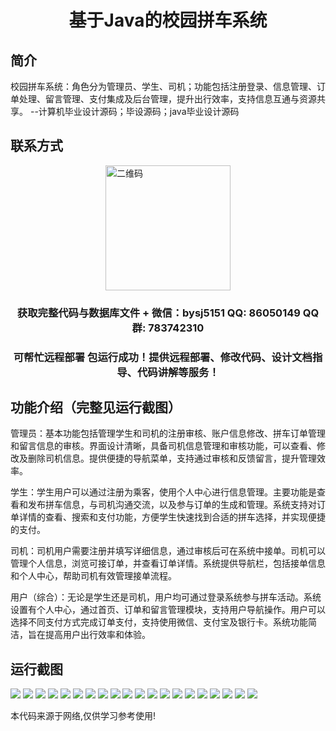 <p><h1 align="center">基于Java的校园拼车系统</h1></p>

## 简介
校园拼车系统：角色分为管理员、学生、司机；功能包括注册登录、信息管理、订单处理、留言管理、支付集成及后台管理，提升出行效率，支持信息互通与资源共享。    --计算机毕业设计源码；毕设源码；java毕业设计源码


## 联系方式
<img src="https://bs-1329754181.cos.ap-shanghai.myqcloud.com/wx.jpg" alt="二维码" style="display: block; margin: 0 auto;" width="200px">
<p><h3 align="center">获取完整代码与数据库文件 + 微信：bysj5151 QQ: 86050149 QQ群: 783742310</h3></p>
<p><h3 align="center">可帮忙远程部署 包运行成功！提供远程部署、修改代码、设计文档指导、代码讲解等服务！</h3></p>

## 功能介绍（完整见运行截图）
管理员：基本功能包括管理学生和司机的注册审核、账户信息修改、拼车订单管理和留言信息的审核。界面设计清晰，具备司机信息管理和审核功能，可以查看、修改及删除司机信息。提供便捷的导航菜单，支持通过审核和反馈留言，提升管理效率。

学生：学生用户可以通过注册为乘客，使用个人中心进行信息管理。主要功能是查看和发布拼车信息，与司机沟通交流，以及参与订单的生成和管理。系统支持对订单详情的查看、搜索和支付功能，方便学生快速找到合适的拼车选择，并实现便捷的支付。

司机：司机用户需要注册并填写详细信息，通过审核后可在系统中接单。司机可以管理个人信息，浏览可接订单，并查看订单详情。系统提供导航栏，包括接单信息和个人中心，帮助司机有效管理接单流程。

用户（综合）：无论是学生还是司机，用户均可通过登录系统参与拼车活动。系统设置有个人中心，通过首页、订单和留言管理模块，支持用户导航操作。用户可以选择不同支付方式完成订单支付，支持使用微信、支付宝及银行卡。系统功能简洁，旨在提高用户出行效率和体验。


## 运行截图
![](https://bs-1329754181.cos.ap-shanghai.myqcloud.com/ssm/CampusCarpoolSystem/img/001.jpg)
![](https://bs-1329754181.cos.ap-shanghai.myqcloud.com/ssm/CampusCarpoolSystem/img/002.jpg)
![](https://bs-1329754181.cos.ap-shanghai.myqcloud.com/ssm/CampusCarpoolSystem/img/003.jpg)
![](https://bs-1329754181.cos.ap-shanghai.myqcloud.com/ssm/CampusCarpoolSystem/img/004.jpg)
![](https://bs-1329754181.cos.ap-shanghai.myqcloud.com/ssm/CampusCarpoolSystem/img/005.jpg)
![](https://bs-1329754181.cos.ap-shanghai.myqcloud.com/ssm/CampusCarpoolSystem/img/006.jpg)
![](https://bs-1329754181.cos.ap-shanghai.myqcloud.com/ssm/CampusCarpoolSystem/img/007.jpg)
![](https://bs-1329754181.cos.ap-shanghai.myqcloud.com/ssm/CampusCarpoolSystem/img/008.jpg)
![](https://bs-1329754181.cos.ap-shanghai.myqcloud.com/ssm/CampusCarpoolSystem/img/009.jpg)
![](https://bs-1329754181.cos.ap-shanghai.myqcloud.com/ssm/CampusCarpoolSystem/img/010.jpg)
![](https://bs-1329754181.cos.ap-shanghai.myqcloud.com/ssm/CampusCarpoolSystem/img/011.jpg)
![](https://bs-1329754181.cos.ap-shanghai.myqcloud.com/ssm/CampusCarpoolSystem/img/012.jpg)
![](https://bs-1329754181.cos.ap-shanghai.myqcloud.com/ssm/CampusCarpoolSystem/img/013.jpg)
![](https://bs-1329754181.cos.ap-shanghai.myqcloud.com/ssm/CampusCarpoolSystem/img/014.jpg)
![](https://bs-1329754181.cos.ap-shanghai.myqcloud.com/ssm/CampusCarpoolSystem/img/015.jpg)
![](https://bs-1329754181.cos.ap-shanghai.myqcloud.com/ssm/CampusCarpoolSystem/img/016.jpg)
![](https://bs-1329754181.cos.ap-shanghai.myqcloud.com/ssm/CampusCarpoolSystem/img/017.jpg)
![](https://bs-1329754181.cos.ap-shanghai.myqcloud.com/ssm/CampusCarpoolSystem/img/018.jpg)
![](https://bs-1329754181.cos.ap-shanghai.myqcloud.com/ssm/CampusCarpoolSystem/img/019.jpg)
![](https://bs-1329754181.cos.ap-shanghai.myqcloud.com/ssm/CampusCarpoolSystem/img/020.jpg)

<p>本代码来源于网络,仅供学习参考使用!</p>
